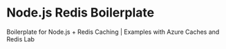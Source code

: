 # Node.js Redis Boilerplate

Boilerplate for Node.js + Redis Caching | Examples with Azure Caches and Redis Lab
